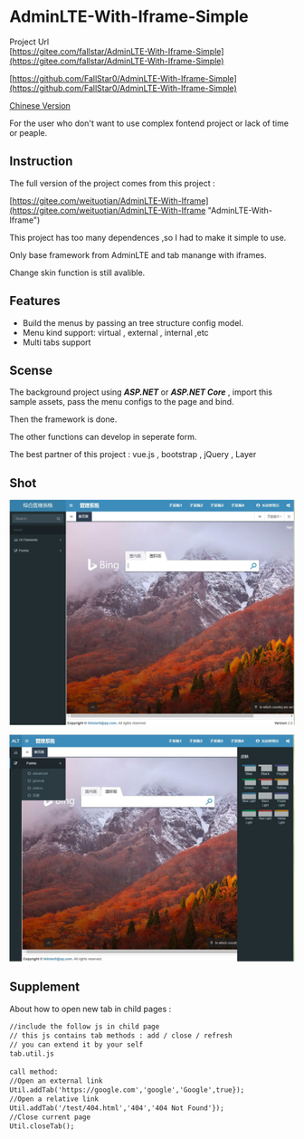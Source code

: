 # AdminLTE-With-Iframe-Simple

Project Url   
 [https://gitee.com/fallstar/AdminLTE-With-Iframe-Simple](https://gitee.com/fallstar/AdminLTE-With-Iframe-Simple)   

[https://github.com/FallStar0/AdminLTE-With-Iframe-Simple](https://github.com/FallStar0/AdminLTE-With-Iframe-Simple)

[Chinese Version](README.zh-cn.md)

For the user who don't want to use complex fontend project or lack of time or peaple.

## Instruction

The full version of the project comes from this project :

[https://gitee.com/weituotian/AdminLTE-With-Iframe](https://gitee.com/weituotian/AdminLTE-With-Iframe "AdminLTE-With-Iframe")

This project has too many dependences ,so I had to make it simple to use.

Only base framework from AdminLTE and tab manange with iframes.

Change skin function is still avalible.

## Features

+ Build the menus by passing an tree structure config model.
+ Menu kind support: virtual , external , internal ,etc
+ Multi tabs support

## Scense

The background project using ***ASP.NET*** or ***ASP.NET Core*** , import this sample assets,
pass the menu configs to the page and bind.

Then the framework is done.

The other functions can develop in seperate form.

The best partner of this project : vue.js , bootstrap , jQuery , Layer


## Shot
![](./asset/Shot1.jpg)

![](./asset/Shot2.jpg)

## Supplement

About how to open new tab in child pages :

```
//include the follow js in child page
// this js contains tab methods : add / close / refresh
// you can extend it by your self
tab.util.js

call method:
//Open an external link
Util.addTab('https://google.com','google','Google',true});
//Open a relative link
Util.addTab('/test/404.html','404','404 Not Found'});
//Close current page
Util.closeTab();
```